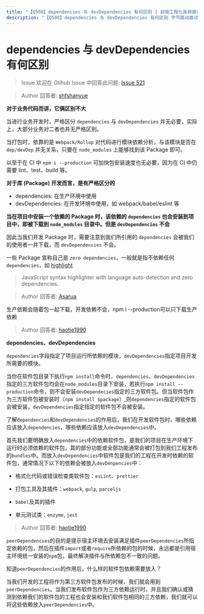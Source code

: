 ```yaml
---
title: "【Q508】dependencies 与 devDependencies 有何区别 | 前端工程化高频面试题"
description: "【Q508】dependencies 与 devDependencies 有何区别 字节跳动面试题、阿里腾讯面试题、美团小米面试题。"
---
```


# dependencies 与 devDependencies 有何区别

> Issue
> 欢迎在 Gtihub Issue 中回答此问题: [Issue 521](https://github.com/shfshanyue/Daily-Question/issues/521)

> Author
> 回答者: [shfshanyue](https://github.com/shfshanyue)

**对于业务代码而讲，它俩区别不大**

当进行业务开发时，严格区分 `dependencies` 与 `devDependencies` 并无必要，实际上，大部分业务对二者也并无严格区别。

当打包时，依靠的是 `Webpack/Rollup` 对代码进行模块依赖分析，与该模块是否在 `dep/devDep` 并无关系，只要在 `node_modules` 上能够找到该 Package 即可。

以至于在 CI 中 `npm i --production` 可加快包安装速度也无必要，因为在 CI 中仍需要 lint、test、build 等。

**对于库 (Package) 开发而言，是有严格区分的**

- dependencies: 在生产环境中使用
- devDependencies: 在开发环境中使用，如 webpack/babel/eslint 等

**当在项目中安装一个依赖的 Package 时，该依赖的 `dependencies` 也会安装到项目中，即被下载到 `node_modules` 目录中。但是 `devDependencies` 不会**

因此当我们开发 Package 时，需要注意到我们所引用的 `dependencies` 会被我们的使用者一并下载，而 `devDependencies` 不会。

一些 Package 宣称自己是 `zero dependencies`，一般就是指不依赖任何 `dependencies`，如 [highlight](https://github.com/highlightjs/highlight.js)

> JavaScript syntax highlighter with language auto-detection and zero dependencies.

> Author
> 回答者: [Asarua](https://github.com/Asarua)

生产依赖会随着包一起下载，开发依赖不会，npm i --production可以只下载生产依赖

> Author
> 回答者: [haotie1990](https://github.com/haotie1990)

**dependencies、devDependencies**

`dependencies`字段指定了项目运行所依赖的模块，`devDependencies`指定项目开发所需要的模块。

当你在软件包目录下执行`npm install`命令时，`dependencies`、`devDependencies`指定的三方软件包均会在`node_modules`目录下安装，若执行`npm install --production`命令，则不会安装`devDependecies`指定的三方软件包。但当软件包作为三方软件包被安装时（`npm install $package`）,则`dependencies`指定的软件包会被安装，`devDependencies`指定指定的软件包不会被安装。

了解`dependencies`和`devDependencies`的作用后，我们在开发软件包时，哪些依赖应该放入`dependencies`，哪些依赖应该放入`devDependencies`中。

首先我们要明确放入`dependencies`中的依赖软件包，是我们的项目在生产环境下运行时必须依赖的软件包，其的部分功能或全部功能通常会被打包到我们工程发布的`bundles`中。而放入`devDependencies`中软件包是我们的工程在开发时依赖的软件包，通常情况下以下的依赖会被放入`devDenpencies`中：

- 格式化代码或错误检查类软件包：`esLint`、`prettier`

- 打包工具及其插件：`webpack`, `gulp`, `parceljs`

- `babel`及其的插件

- 单元测试类：`enzyme`, `jest`

> Author
> 回答者: [haotie1990](https://github.com/haotie1990)

`peerDependencies`的目的是提示宿主环境去安装满足插件`peerDependencies`所指定依赖的包，然后在插件`import`或者`require`所依赖的包的时候，永远都是引用宿主环境统一安装的`npm`包，最终解决插件与所依赖包不一致的问题。

知道`peerDependencies`的作用后，什么样的软件包依赖需要放入？

当我们开发的工程将作为第三方软件包发布的时候，我们就会用到`peerDependencies`。当我们发布软件包作为三方依赖运行时，并且我们确认或猜测到依赖我们的软件包的工程也会安装和我们软件包相同的三方依赖，我们就可以将这些依赖放入`peerDependencies`中。
